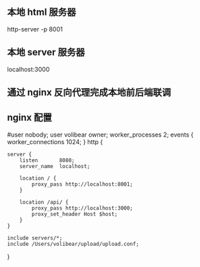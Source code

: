 ## 本地 html 服务器
http-server -p 8001

## 本地 server 服务器
localhost:3000

## 通过 nginx 反向代理完成本地前后端联调

## nginx 配置
#user  nobody;
user volibear owner;
worker_processes  2;
events {
    worker_connections  1024;
}
http {

    server {
        listen       8080;
        server_name  localhost;

        location / {
            proxy_pass http://localhost:8001;
        }

        location /api/ {
            proxy_pass http://localhost:3000;
            proxy_set_header Host $host;
        }
    }

    include servers/*;
    include /Users/volibear/upload/upload.conf;
}